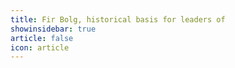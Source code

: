```yaml
---
title: Fir Bolg, historical basis for leaders of 
showinsidebar: true 
article: false 
icon: article 
---
```

